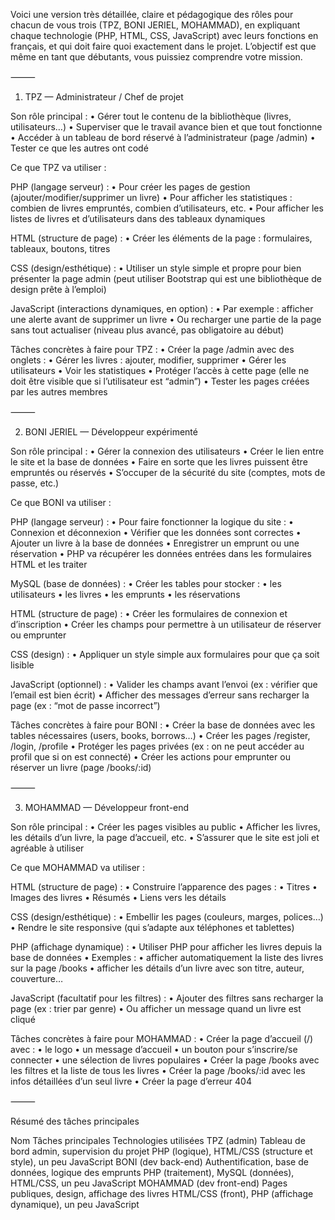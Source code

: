  Voici une version très détaillée, claire et pédagogique des rôles pour chacun de vous trois (TPZ, BONI JERIEL, MOHAMMAD), en expliquant chaque technologie (PHP, HTML, CSS, JavaScript) avec leurs fonctions en français, et qui doit faire quoi exactement dans le projet. L’objectif est que même en tant que débutants, vous puissiez comprendre votre mission.

⸻

1. TPZ — Administrateur / Chef de projet

Son rôle principal :
	•	Gérer tout le contenu de la bibliothèque (livres, utilisateurs…)
	•	Superviser que le travail avance bien et que tout fonctionne
	•	Accéder à un tableau de bord réservé à l’administrateur (page /admin)
	•	Tester ce que les autres ont codé

Ce que TPZ va utiliser :

PHP (langage serveur) :
	•	Pour créer les pages de gestion (ajouter/modifier/supprimer un livre)
	•	Pour afficher les statistiques : combien de livres empruntés, combien d’utilisateurs, etc.
	•	Pour afficher les listes de livres et d’utilisateurs dans des tableaux dynamiques

HTML (structure de page) :
	•	Créer les éléments de la page : formulaires, tableaux, boutons, titres

CSS (design/esthétique) :
	•	Utiliser un style simple et propre pour bien présenter la page admin (peut utiliser Bootstrap qui est une bibliothèque de design prête à l’emploi)

JavaScript (interactions dynamiques, en option) :
	•	Par exemple : afficher une alerte avant de supprimer un livre
	•	Ou recharger une partie de la page sans tout actualiser (niveau plus avancé, pas obligatoire au début)

Tâches concrètes à faire pour TPZ :
	•	Créer la page /admin avec des onglets :
	•	Gérer les livres : ajouter, modifier, supprimer
	•	Gérer les utilisateurs
	•	Voir les statistiques
	•	Protéger l’accès à cette page (elle ne doit être visible que si l’utilisateur est “admin”)
	•	Tester les pages créées par les autres membres

⸻

2. BONI JERIEL — Développeur expérimenté

Son rôle principal :
	•	Gérer la connexion des utilisateurs
	•	Créer le lien entre le site et la base de données
	•	Faire en sorte que les livres puissent être empruntés ou réservés
	•	S’occuper de la sécurité du site (comptes, mots de passe, etc.)

Ce que BONI va utiliser :

PHP (langage serveur) :
	•	Pour faire fonctionner la logique du site :
	•	Connexion et déconnexion
	•	Vérifier que les données sont correctes
	•	Ajouter un livre à la base de données
	•	Enregistrer un emprunt ou une réservation
	•	PHP va récupérer les données entrées dans les formulaires HTML et les traiter

MySQL (base de données) :
	•	Créer les tables pour stocker :
	•	les utilisateurs
	•	les livres
	•	les emprunts
	•	les réservations

HTML (structure de page) :
	•	Créer les formulaires de connexion et d’inscription
	•	Créer les champs pour permettre à un utilisateur de réserver ou emprunter

CSS (design) :
	•	Appliquer un style simple aux formulaires pour que ça soit lisible

JavaScript (optionnel) :
	•	Valider les champs avant l’envoi (ex : vérifier que l’email est bien écrit)
	•	Afficher des messages d’erreur sans recharger la page (ex : “mot de passe incorrect”)

Tâches concrètes à faire pour BONI :
	•	Créer la base de données avec les tables nécessaires (users, books, borrows…)
	•	Créer les pages /register, /login, /profile
	•	Protéger les pages privées (ex : on ne peut accéder au profil que si on est connecté)
	•	Créer les actions pour emprunter ou réserver un livre (page /books/:id)

⸻

3. MOHAMMAD — Développeur front-end

Son rôle principal :
	•	Créer les pages visibles au public
	•	Afficher les livres, les détails d’un livre, la page d’accueil, etc.
	•	S’assurer que le site est joli et agréable à utiliser

Ce que MOHAMMAD va utiliser :

HTML (structure de page) :
	•	Construire l’apparence des pages :
	•	Titres
	•	Images des livres
	•	Résumés
	•	Liens vers les détails

CSS (design/esthétique) :
	•	Embellir les pages (couleurs, marges, polices…)
	•	Rendre le site responsive (qui s’adapte aux téléphones et tablettes)

PHP (affichage dynamique) :
	•	Utiliser PHP pour afficher les livres depuis la base de données
	•	Exemples :
	•	afficher automatiquement la liste des livres sur la page /books
	•	afficher les détails d’un livre avec son titre, auteur, couverture…

JavaScript (facultatif pour les filtres) :
	•	Ajouter des filtres sans recharger la page (ex : trier par genre)
	•	Ou afficher un message quand un livre est cliqué

Tâches concrètes à faire pour MOHAMMAD :
	•	Créer la page d’accueil (/) avec :
	•	le logo
	•	un message d’accueil
	•	un bouton pour s’inscrire/se connecter
	•	une sélection de livres populaires
	•	Créer la page /books avec les filtres et la liste de tous les livres
	•	Créer la page /books/:id avec les infos détaillées d’un seul livre
	•	Créer la page d’erreur 404

⸻

Résumé des tâches principales

Nom	Tâches principales	Technologies utilisées
TPZ (admin)	Tableau de bord admin, supervision du projet	PHP (logique), HTML/CSS (structure et style), un peu JavaScript
BONI (dev back-end)	Authentification, base de données, logique des emprunts	PHP (traitement), MySQL (données), HTML/CSS, un peu JavaScript
MOHAMMAD (dev front-end)	Pages publiques, design, affichage des livres	HTML/CSS (front), PHP (affichage dynamique), un peu JavaScript


